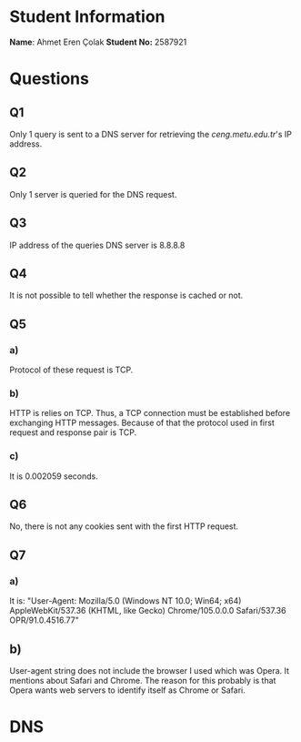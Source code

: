 # Student Information
**Name**: Ahmet Eren Çolak
**Student No:** 2587921

# Questions
## Q1
Only 1 query is sent to a DNS server for retrieving the *ceng.metu.edu.tr*'s IP address.

## Q2
Only 1 server is queried for the DNS request.

## Q3
IP address of the queries DNS server is 8.8.8.8

## Q4
It is not possible to tell whether the response is cached or not.

## Q5
### a)
Protocol of these request is TCP.
### b)
HTTP is relies on TCP. Thus, a TCP connection must be established before exchanging HTTP messages. Because of that the protocol used in first request and response pair is TCP.
### c)
It is 0.002059 seconds.

## Q6
No, there is not any cookies sent with the first HTTP request.

## Q7
### a)
It is: "User-Agent: Mozilla/5.0 (Windows NT 10.0; Win64; x64) AppleWebKit/537.36 (KHTML, like Gecko) Chrome/105.0.0.0 Safari/537.36 OPR/91.0.4516.77"
## b)
User-agent string does not include the browser I used which was Opera. It mentions about Safari and Chrome. The reason for this probably is that Opera wants web servers to identify itself as Chrome or Safari.

# DNS

